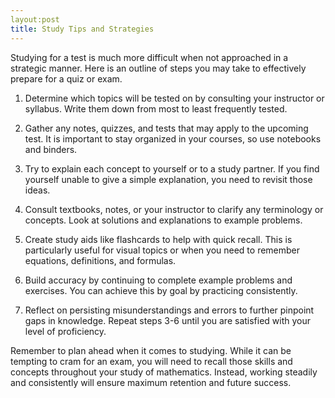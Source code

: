 ```yaml
---
layout:post
title: Study Tips and Strategies
---
```




Studying for a test is much more difficult when not approached in a strategic manner. Here is an outline of steps you may take to effectively prepare for a quiz or exam. 

1. Determine which topics will be tested on by consulting your instructor or syllabus. Write them down from most to least frequently tested.

2. Gather any notes, quizzes, and tests that may apply to the upcoming test. It is important to stay organized in your courses, so use notebooks and binders.

3. Try to explain each concept to yourself or to a study partner. If you find yourself unable to give a simple explanation, you need to revisit those ideas. 

4. Consult textbooks, notes, or your instructor to clarify any terminology or concepts. Look at solutions and explanations to example problems.

5. Create study aids like flashcards to help with quick recall. This is particularly useful for visual topics or when you need to remember equations, definitions, and formulas.

6. Build accuracy by continuing to complete example problems and exercises. You can achieve this by goal by practicing consistently.

7. Reflect on persisting misunderstandings and errors to further pinpoint gaps in knowledge. Repeat steps 3-6 until you are satisfied with your level of proficiency.


Remember to plan ahead when it comes to studying. While it can be tempting to cram for an exam, you will need to recall those skills and concepts throughout your study of mathematics. Instead, working steadily and consistently will ensure maximum retention and future success.
